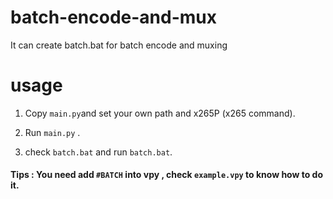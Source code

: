 # batch-encode-and-mux

It can create batch.bat for batch encode and muxing

# usage
1. Copy `main.py`and set your own path and x265P (x265 command).

2. Run `main.py` .

3. check `batch.bat` and run `batch.bat`. 

#### Tips : You need add `#BATCH` into vpy , check `example.vpy` to know how to do it.

